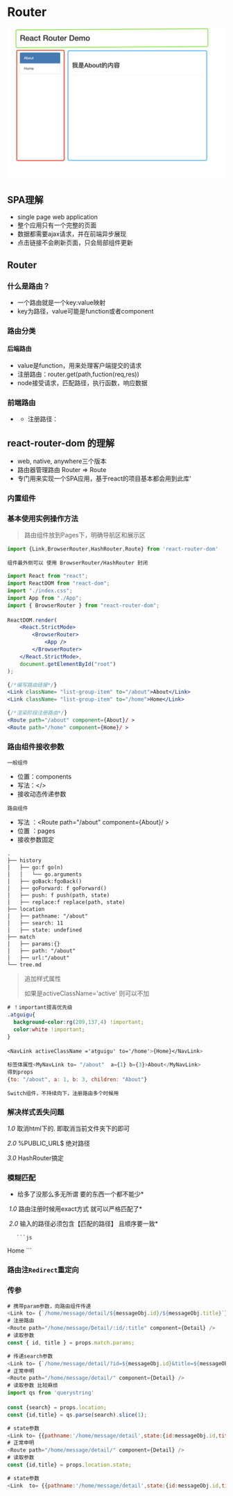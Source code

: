 # Router

![image-20210328010149803](https://raw.githubusercontent.com/zbsilent/imag/main/rootimage-20210328010149803.png)

## SPA理解

* single page web application
* 整个应用只有一个完整的页面
* 数据都需要ajax请求，并在前端异步展现
* 点击链接不会刷新页面，只会局部组件更新

## Router

### 什么是路由？

* 一个路由就是一个key:value映射
* key为路径，value可能是function或者component

### 路由分类

#### 后端路由

* value是function，用来处理客户端提交的请求
* 注册路由：router.get\(path,fuction\(req,res\)\)
* node接受请求，匹配路径，执行函数，响应数据

### 前端路由

* * 注册路径：

## react-router-dom 的理解

* web, native, anywhere三个版本
* 路由器管理路由 Router =&gt; Route
* 专门用来实现一个SPA应用，基于react的项目基本都会用到此库‘

### 内置组件

### 基本使用实例操作方法

> 路由组件放到Pages下，明确导航区和展示区

```jsx
import {Link,BrowserRouter,HashRouter,Route} from 'react-router-dom'
```

`组件最外侧可以 使用 BrowserRouter/HashRouter 封闭`

```jsx
import React from "react";
import ReactDOM from "react-dom";
import "./index.css";
import App from "./App";
import { BrowserRouter } from "react-router-dom";

ReactDOM.render(
    <React.StrictMode>
        <BrowserRouter>
            <App />
        </BrowserRouter>
    </React.StrictMode>,
    document.getElementById("root")
);
```

```jsx
{/*编写路由链接*/}
<Link className= "list-group-item" to="/about">About</Link>
<Link className= "list-group-item" to="/home">Home</Link>
```

```jsx
{/*渲染阶段注册路由*/}
<Route path="/about" component={About}/ >
<Route path="/home" component={Home}/ >
```

### 路由组件接收参数

`一般组件`

* 位置：components
* 写法：&lt;/&gt;
* 接收动态传递参数

`路由组件`

* 写法 ：&lt;Route path="/about" component={About}/ &gt;
* 位置 ：pages
* 接收参数固定

```text
.
├── history
│   ├── go:f go(n)
│   │   └── go.arguments
│   ├── goBack:fgoBack()
│   ├── goForward: f goForward()
│   ├── push: f push(path, state)
│   ├── replace:f replace(path, state)
├── location
│   ├── pathname: "/about"
│   ├── search: 11
│   ├── state: undefined
├── match
│   ├── params:{}
│   ├── path: "/about"
│   ├── url:"/about"
└── tree.md
```

> <NavLink activeClassName =''>  追加样式属性
>
> 如果是activeClassName='active' 则可以不加 

```css
# ！important提高优先级
.atguigu{
  background-color:rg(209,137,4) !important;
  color:white !important;
}

<NavLink activeClassName ='atguigu' to='/home'>{Home}</NavLink>
```

```js
标签体属性<MyNavLink to= "/about"  a={1} b={3}>About</MyNavLink>
得到props
{to: "/about", a: 1, b: 3, children: "About"}
```

`Switch组件，不持续向下，注册路由多个时候用`



### 解决样式丢失问题



*1.0*  取消html下的. 即取消当前文件夹下的即可

*2.0* %PUBLIC_URL$  绝对路径

*3.0* HashRouter搞定

###  模糊匹配 

- 给多了没那么多无所谓 要的东西一个都不能少*

​        *1.0* 路由注册时候用exact方式 就可以严格匹配了* 

​        *2.0* 输入的路径必须包含【匹配的路径】 且顺序要一致*

       ```js
<NavLink activeClassName='active' className="list-group-item" to="/island/home/a/b">Home</NavLink>
       ```

  

### 路由注`Redirect`重定向 

<Redirect to="/about" />



### 传参

```js
# 携带param参数，向路由组件传递 
<Link to= {`/home/message/detail/${messageObj.id}/${messageObj.title}`}>{messageObj.title}</Link>
# 注册路由
<Route path="/home/message/Detail/:id/:title" component={Detail} />
# 读取参数
const { id, title } = props.match.params;
```

```js
# 传递search参数
<Link to= {`/home/message/detail/?id=${messageObj.id}&title=${messageObj.title}`}>{messageObj.title}</Link>&nbsp;&nbsp;
# 正常申明
<Route path="/home/message/detail/" component={Detail} />
# 读取参数 比较麻烦
import qs from 'querystring'

const {search} = props.location;
const {id,title} = qs.parse(search).slice(1);
```

```js
# state参数
<Link to= {{pathname:'/home/message/detail',state:{id:messageObj.id,title:messageObj.title}}}>{messageObj.title}</Link>&nbsp;&nbsp;
# 正常申明
<Route path="/home/message/detail/" component={Detail} />
# 读取参数 
const {id,title} = props.location.state;
```

```js
# state参数
<Link  to= {{pathname:'/home/message/detail',state:{id:messageObj.id,title:messageObj.title}}}>{messageObj.title}</Link>&nbsp;&nbsp;
```

